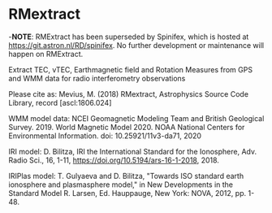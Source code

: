 # RMextract

-**NOTE**: RMExtract has been superseded by Spinifex, which is hosted at https://git.astron.nl/RD/spinifex. No further development or maintenance will happen on RMExtract.

Extract TEC, vTEC, Earthmagnetic field and Rotation Measures from GPS and WMM data for radio interferometry observations 

Please cite as: Mevius, M. (2018) RMextract, Astrophysics Source Code Library, record [ascl:1806.024]


WMM model data: 
NCEI Geomagnetic Modeling Team and British Geological Survey. 2019. World Magnetic Model 2020. NOAA National Centers for Environmental Information. doi: 10.25921/11v3-da71, 2020

IRI model:
D. Bilitza, IRI the International Standard for the Ionosphere, Adv. Radio Sci., 16, 1-11, https://doi.org/10.5194/ars-16-1-2018, 2018. 

IRIPlas model:
T. Gulyaeva and D. Bilitza, "Towards ISO standard earth ionosphere and plasmasphere model," in New Developments in the Standard Model R. Larsen, Ed. Hauppauge, New York: NOVA, 2012, pp. 1-48.

